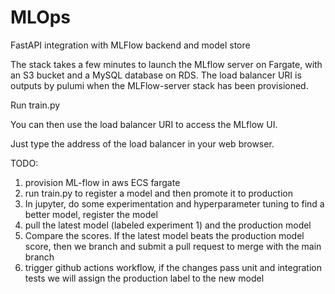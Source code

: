 # MLOps

FastAPI integration with MLFlow backend and model store

The stack takes a few minutes to launch the MLflow server on Fargate, with an S3 bucket and a MySQL database on RDS. The load balancer URI is outputs by pulumi when the MLFlow-server stack has been provisioned.

Run train.py

You can then use the load balancer URI to access the MLflow UI.

Just type the address of the load balancer in your web browser.

TODO:
1. provision ML-flow in aws ECS fargate
2. run train.py to register a model and then promote it to production
3. In jupyter, do some experimentation and hyperparameter tuning to find a better model, register the model
4. pull the latest model (labeled experiment 1) and the production model 
5. Compare the scores. If the latest model beats the production model score, then we branch and submit a pull request to merge with the main branch
6. trigger github actions workflow, if the changes pass unit and integration tests we will assign the production label to the new model